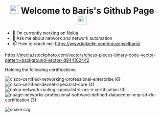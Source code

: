 <h1 align="center">
  <img src="https://media3.giphy.com/media/26n7b7PjSOZJwVCmY/giphy.gif" width="28" >
  Welcome to Baris's Github Page
  <img src="https://media3.giphy.com/media/26n7b7PjSOZJwVCmY/giphy.gif" width="28" >
</h1>

- 🔭 I’m currently working on Nokia
- 💬 Ask me about network and network automation
- 📫 How to reach me: https://www.linkedin.com/in/ozenselbaris/

https://media.istockphoto.com/vectors/chess-pieces-binary-code-vector-pattern-background-vector-id944102442

Holding the following certifications: 

![cisco-certified-networking-professional-enterprise (6)](https://user-images.githubusercontent.com/94804863/154635307-40b8519f-9ecc-4320-b685-9e879f48e072.png)![cisco-certified-devnet-specialist-core (4)](https://user-images.githubusercontent.com/94804863/154635329-117c4f6b-0b0b-4bc7-969b-69e3b56d736a.png)![nokia-network-routing-specialist-ii-nrs-ii-certification (3)](https://user-images.githubusercontent.com/94804863/154635365-bf1d9a42-6c2e-45f3-8bbb-b1d6e95fdd68.png)![nuage-networks-professional-software-defined-datacenter-nnp-sd-dc-certification (3)](https://user-images.githubusercontent.com/94804863/154635377-e440b541-a9bb-4162-b4b1-7c22486e8fe4.png)

![snake svg](https://github.com/bozensel/bozensel/blob/output/github-contribution-grid-snake.svg)
<!--
**bozensel/bozensel** is a ✨ _special_ ✨ repository because its `README.md` (this file) appears on your GitHub profile.

Here are some ideas to get you started:

- 🔭 I’m currently working on ...
- 🌱 I’m currently learning ...
- 👯 I’m looking to collaborate on ...
- 🤔 I’m looking for help with ...
- 💬 Ask me about ...
- 📫 How to reach me: ...
- 😄 Pronouns: ...
- ⚡ Fun fact: ...
-->
